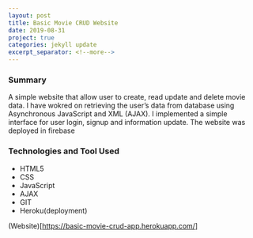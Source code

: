 ```yaml
---
layout: post
title: Basic Movie CRUD Website
date: 2019-08-31
project: true
categories: jekyll update
excerpt_separator: <!--more-->
---
```


### Summary
A simple website that allow user to create, read update and delete movie data.
I have wokred on retrieving the user’s data from database using Asynchronous JavaScript and XML (AJAX). I implemented a simple interface for user login, signup and information update. The website was deployed in firebase

### Technologies and Tool Used
- HTML5
- CSS
- JavaScript
- AJAX
- GIT
- Heroku(deployment)
 
(Website)[https://basic-movie-crud-app.herokuapp.com/]